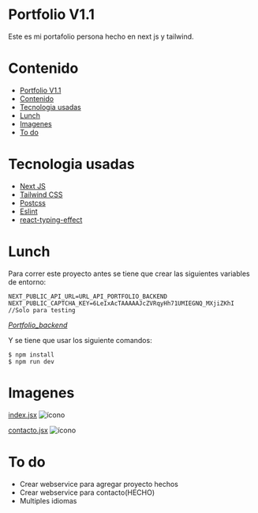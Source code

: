 # Portfolio V1.1

Este es mi portafolio persona hecho en next js y tailwind.

# Contenido

- [Portfolio V1.1](#portfolio-v11)
- [Contenido](#contenido)
- [Tecnologia usadas](#tecnologia-usadas)
- [Lunch](#lunch)
- [Imagenes](#imagenes)
- [To do](#to-do)

# Tecnologia usadas

- [Next JS](https://nextjs.org/)
- [Tailwind CSS](https://tailwindcss.com/)
- [Postcss](https://postcss.org/)
- [Eslint](https://eslint.org/)
- [react-typing-effect](https://www.npmjs.com/package/react-typing-effect)

# Lunch

Para correr este proyecto antes se tiene que crear las siguientes variables de entorno:

```
NEXT_PUBLIC_API_URL=URL_API_PORTFOLIO_BACKEND
NEXT_PUBLIC_CAPTCHA_KEY=6LeIxAcTAAAAAJcZVRqyHh71UMIEGNQ_MXjiZKhI //Solo para testing
```

_[Portfolio_backend](https://github.com/castrocarlos313/portfolio_backend)_

Y se tiene que usar los siguiente comandos:

```
$ npm install
$ npm run dev
```

# Imagenes

[index.jsx](pages/index.js)
![ícono](https://i.imgur.com/l5IyNQe.png)

[contacto.jsx](pages/contacto.js)
![ícono](https://i.imgur.com/qE2O4m0.png)

# To do

- Crear webservice para agregar proyecto hechos
- Crear webservice para contacto(HECHO)
- Multiples idiomas

